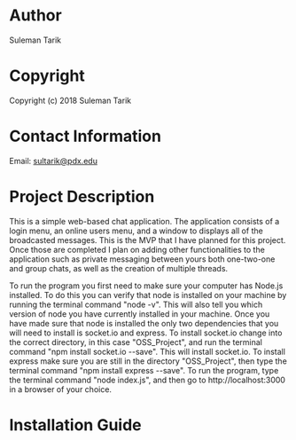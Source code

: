 # Author
Suleman Tarik

# Copyright
Copyright (c) 2018 Suleman Tarik

# Contact Information
Email: sultarik@pdx.edu

# Project Description
This is a simple web-based chat application. The application consists of a login menu, an online users menu, and a window to displays all of the broadcasted messages. This is the MVP that I have planned for this project. Once those are completed I plan on adding other functionalities to the application such as private messaging between yours both one-two-one and group chats, as well as the creation of multiple threads. 

To run the program you first need to make sure your computer has Node.js installed. To do this you can verify that node is installed on your machine by running the terminal command "node -v". This will also tell you which version of node you have currently installed in your machine. Once you have made sure that node is installed the only two dependencies that you will need to install is socket.io and express. To install socket.io change into the correct directory, in this case "OSS_Project", and run the terminal command "npm install socket.io --save". This will install socket.io. To install express make sure you are still in the directory "OSS_Project", then type the terminal command "npm install express --save". To run the program, type the terminal command "node index.js", and then go to http://localhost:3000 in a browser of your choice.

# Installation Guide
